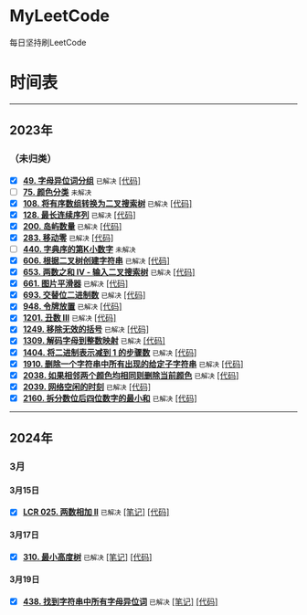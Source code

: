 # MyLeetCode
每日坚持刷LeetCode

# 时间表

----
## 2023年
### （未归类）

- [x] **[49. 字母异位词分组](https://leetcode.cn/problems/group-anagrams/)** `已解决` [[代码]](src/main/java/com/leetcode/def/t0049/Solution.java)
- [ ] **[75. 颜色分类](https://leetcode.cn/problems/sort-colors/)** `未解决` 
- [x] **[108. 将有序数组转换为二叉搜索树](https://leetcode.cn/problems/convert-sorted-array-to-binary-search-tree/)** `已解决` [[代码]](src/main/java/com/leetcode/def/t0108/Solution.java)
- [x] **[128. 最长连续序列](https://leetcode.cn/problems/longest-consecutive-sequence/)** `已解决` [[代码]](src/main/java/com/leetcode/def/t0128/Solution.java)
- [x] **[200. 岛屿数量](https://leetcode.cn/problems/number-of-islands/)** `已解决` [[代码]](src/main/java/com/leetcode/def/t0200/Solution.java)
- [x] **[283. 移动零](https://leetcode.cn/problems/move-zeroes)** `已解决` [[代码]](src/main/java/com/leetcode/def/t0283/Solution.java)
- [ ] **[440. 字典序的第K小数字](https://leetcode.cn/problems/k-th-smallest-in-lexicographical-order)** `未解决`
- [x] **[606. 根据二叉树创建字符串](https://leetcode.cn/problems/construct-string-from-binary-tree)** `已解决` [[代码]](src/main/java/com/leetcode/def/t0606/Solution.java)
- [x] **[653. 两数之和 IV - 输入二叉搜索树](https://leetcode.cn/problems/two-sum-iv-input-is-a-bst)** `已解决` [[代码]](src/main/java/com/leetcode/def/t0653/Solution.java)
- [x] **[661. 图片平滑器](https://leetcode.cn/problems/image-smoother)** `已解决` [[代码]](src/main/java/com/leetcode/def/t0661/Solution.java)
- [x] **[693. 交替位二进制数](https://leetcode.cn/problems/binary-number-with-alternating-bits)** `已解决` [[代码]](src/main/java/com/leetcode/def/t0693/Solution.java)
- [x] **[948. 令牌放置](https://leetcode.cn/problems/bag-of-tokens)** `已解决` [[代码]](src/main/java/com/leetcode/def/t0948/Solution.java)
- [x] **[1201. 丑数 III](https://leetcode.cn/problems/ugly-number-iii)**  `已解决` [[代码]](src/main/java/com/leetcode/def/t1201/Solution.java)
- [x] **[1249. 移除无效的括号](https://leetcode.cn/problems/minimum-remove-to-make-valid-parentheses)** `已解决` [[代码]](src/main/java/com/leetcode/def/t1249/Solution.java)
- [x] **[1309. 解码字母到整数映射](https://leetcode.cn/problems/decrypt-string-from-alphabet-to-integer-mapping)** `已解决` [[代码]](src/main/java/com/leetcode/def/t1309/Solution.java)
- [x] **[1404. 将二进制表示减到 1 的步骤数](https://leetcode.cn/problems/number-of-steps-to-reduce-a-number-in-binary-representation-to-one)** `已解决` [[代码]](src/main/java/com/leetcode/def/t1404/Solution.java)
- [x] **[1910. 删除一个字符串中所有出现的给定子字符串](https://leetcode.cn/problems/remove-all-occurrences-of-a-substring)** `已解决` [[代码]](src/main/java/com/leetcode/def/t1910/Solution.java)
- [x] **[2038. 如果相邻两个颜色均相同则删除当前颜色](https://leetcode.cn/problems/remove-colored-pieces-if-both-neighbors-are-the-same-color)** `已解决` [[代码]](src/main/java/com/leetcode/def/t2038/Solution.java)
- [x] **[2039. 网络空闲的时刻](https://leetcode.cn/problems/the-time-when-the-network-becomes-idle)** `已解决` [[代码]](src/main/java/com/leetcode/def/t2039/Solution.java)
- [x] **[2160. 拆分数位后四位数字的最小和](https://leetcode.cn/problems/minimum-sum-of-four-digit-number-after-splitting-digits)** `已解决` [[代码]](src/main/java/com/leetcode/def/t2160/Solution.java)

----
## 2024年
### 3月
#### 3月15日
- [x] **[LCR 025. 两数相加 II](https://leetcode.cn/problems/lMSNwu)** `已解决` [[笔记]](solution/lcr/t0025.md) [[代码]](src/main/java/com/leetcode/lcr/t0025/Solution.java)

#### 3月17日
- [x] **[310. 最小高度树](https://leetcode.cn/problems/minimum-height-trees)** `已解决` [[笔记]](solution/def/t0310.md) [[代码]](src/main/java/com/leetcode/def/t0310/Solution.java)

#### 3月19日
- [x] **[438. 找到字符串中所有字母异位词](https://leetcode.cn/problems/find-all-anagrams-in-a-string)** `已解决` [[笔记]](solution/def/t0438.md) [[代码]](src/main/java/com/leetcode/def/t0438/Solution.java)
